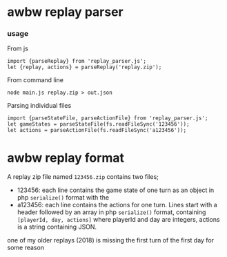 # awbw replay parser

### usage

From js
```
import {parseReplay} from 'replay_parser.js';
let {replay, actions} = parseReplay('replay.zip');
```

From command line
```
node main.js replay.zip > out.json
```

Parsing individual files
```
import {parseStateFile, parseActionFile} from 'replay_parser.js';
let gameStates = parseStateFile(fs.readFileSync('123456'));
let actions = parseActionFile(fs.readFileSync('a123456'));
```

# awbw replay format

A replay zip file named `123456.zip` contains two files;
- 123456: each line contains the game state of one turn as an object in php `serialize()` format with the 
- a123456: each line contains the actions for one turn. Lines start with a header followed by an array in php `serialize()` format, containing `[playerId, day, actions]` where playerId and day are integers, actions is a string containing JSON.

one of my older replays (2018) is missing the first turn of the first day for some reason

